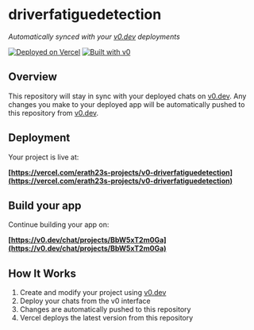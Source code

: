 # driverfatiguedetection

*Automatically synced with your [v0.dev](https://v0.dev) deployments*

[![Deployed on Vercel](https://img.shields.io/badge/Deployed%20on-Vercel-black?style=for-the-badge&logo=vercel)](https://vercel.com/erath23s-projects/v0-driverfatiguedetection)
[![Built with v0](https://img.shields.io/badge/Built%20with-v0.dev-black?style=for-the-badge)](https://v0.dev/chat/projects/BbW5xT2m0Ga)

## Overview

This repository will stay in sync with your deployed chats on [v0.dev](https://v0.dev).
Any changes you make to your deployed app will be automatically pushed to this repository from [v0.dev](https://v0.dev).

## Deployment

Your project is live at:

**[https://vercel.com/erath23s-projects/v0-driverfatiguedetection](https://vercel.com/erath23s-projects/v0-driverfatiguedetection)**

## Build your app

Continue building your app on:

**[https://v0.dev/chat/projects/BbW5xT2m0Ga](https://v0.dev/chat/projects/BbW5xT2m0Ga)**

## How It Works

1. Create and modify your project using [v0.dev](https://v0.dev)
2. Deploy your chats from the v0 interface
3. Changes are automatically pushed to this repository
4. Vercel deploys the latest version from this repository